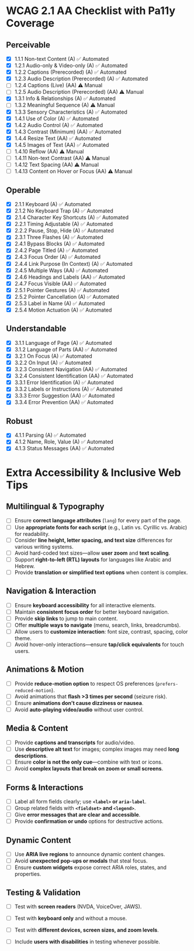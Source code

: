 # WCAG 2.1 AA Checklist with Pa11y Coverage

## Perceivable

- [x] 1.1.1 Non-text Content (A) ✅ Automated
- [x] 1.2.1 Audio-only & Video-only (A) ✅ Automated
- [x] 1.2.2 Captions (Prerecorded) (A) ✅ Automated
- [x] 1.2.3 Audio Description (Prerecorded) (A) ✅ Automated
- [ ] 1.2.4 Captions (Live) (AA) ⚠️ Manual
- [ ] 1.2.5 Audio Description (Prerecorded) (AA) ⚠️ Manual
- [x] 1.3.1 Info & Relationships (A) ✅ Automated
- [ ] 1.3.2 Meaningful Sequence (A) ⚠️ Manual
- [x] 1.3.3 Sensory Characteristics (A) ✅ Automated
- [x] 1.4.1 Use of Color (A) ✅ Automated
- [x] 1.4.2 Audio Control (A) ✅ Automated
- [x] 1.4.3 Contrast (Minimum) (AA) ✅ Automated
- [x] 1.4.4 Resize Text (AA) ✅ Automated
- [x] 1.4.5 Images of Text (AA) ✅ Automated
- [ ] 1.4.10 Reflow (AA) ⚠️ Manual
- [ ] 1.4.11 Non-text Contrast (AA) ⚠️ Manual
- [ ] 1.4.12 Text Spacing (AA) ⚠️ Manual
- [ ] 1.4.13 Content on Hover or Focus (AA) ⚠️ Manual

## Operable

- [x] 2.1.1 Keyboard (A) ✅ Automated
- [x] 2.1.2 No Keyboard Trap (A) ✅ Automated
- [x] 2.1.4 Character Key Shortcuts (A) ✅ Automated
- [x] 2.2.1 Timing Adjustable (A) ✅ Automated
- [x] 2.2.2 Pause, Stop, Hide (A) ✅ Automated
- [x] 2.3.1 Three Flashes (A) ✅ Automated
- [x] 2.4.1 Bypass Blocks (A) ✅ Automated
- [x] 2.4.2 Page Titled (A) ✅ Automated
- [x] 2.4.3 Focus Order (A) ✅ Automated
- [x] 2.4.4 Link Purpose (In Context) (A) ✅ Automated
- [x] 2.4.5 Multiple Ways (AA) ✅ Automated
- [x] 2.4.6 Headings and Labels (AA) ✅ Automated
- [x] 2.4.7 Focus Visible (AA) ✅ Automated
- [x] 2.5.1 Pointer Gestures (A) ✅ Automated
- [x] 2.5.2 Pointer Cancellation (A) ✅ Automated
- [x] 2.5.3 Label in Name (A) ✅ Automated
- [x] 2.5.4 Motion Actuation (A) ✅ Automated

## Understandable

- [x] 3.1.1 Language of Page (A) ✅ Automated
- [x] 3.1.2 Language of Parts (AA) ✅ Automated
- [x] 3.2.1 On Focus (A) ✅ Automated
- [x] 3.2.2 On Input (A) ✅ Automated
- [x] 3.2.3 Consistent Navigation (AA) ✅ Automated
- [x] 3.2.4 Consistent Identification (AA) ✅ Automated
- [x] 3.3.1 Error Identification (A) ✅ Automated
- [x] 3.3.2 Labels or Instructions (A) ✅ Automated
- [x] 3.3.3 Error Suggestion (AA) ✅ Automated
- [x] 3.3.4 Error Prevention (AA) ✅ Automated

## Robust

- [x] 4.1.1 Parsing (A) ✅ Automated
- [x] 4.1.2 Name, Role, Value (A) ✅ Automated
- [x] 4.1.3 Status Messages (AA) ✅ Automated

# Extra Accessibility & Inclusive Web Tips

## Multilingual & Typography

- [ ] Ensure **correct language attributes** (`lang`) for every part of the page.
- [ ] Use **appropriate fonts for each script** (e.g., Latin vs. Cyrillic vs. Arabic) for readability.
- [ ] Consider **line height, letter spacing, and text size** differences for various writing systems.
- [ ] Avoid hard-coded text sizes—allow **user zoom** and **text scaling**.
- [ ] Support **right-to-left (RTL) layouts** for languages like Arabic and Hebrew.
- [ ] Provide **translation or simplified text options** when content is complex.

## Navigation & Interaction

- [ ] Ensure **keyboard accessibility** for all interactive elements.
- [ ] Maintain **consistent focus order** for better keyboard navigation.
- [ ] Provide **skip links** to jump to main content.
- [ ] Offer **multiple ways to navigate** (menu, search, links, breadcrumbs).
- [ ] Allow users to **customize interaction**: font size, contrast, spacing, color theme.
- [ ] Avoid hover-only interactions—ensure **tap/click equivalents** for touch users.

## Animations & Motion

- [ ] Provide **reduce-motion option** to respect OS preferences (`prefers-reduced-motion`).
- [ ] Avoid animations that **flash >3 times per second** (seizure risk).
- [ ] Ensure **animations don’t cause dizziness or nausea**.
- [ ] Avoid **auto-playing video/audio** without user control.

## Media & Content

- [ ] Provide **captions and transcripts** for audio/video.
- [ ] Use **descriptive alt text** for images; complex images may need **long descriptions**.
- [ ] Ensure **color is not the only cue**—combine with text or icons.
- [ ] Avoid **complex layouts that break on zoom or small screens**.

## Forms & Interactions

- [ ] Label all form fields clearly; use **`<label>` or `aria-label`**.
- [ ] Group related fields with **`<fieldset>` and `<legend>`**.
- [ ] Give **error messages that are clear and accessible**.
- [ ] Provide **confirmation or undo** options for destructive actions.

## Dynamic Content

- [ ] Use **ARIA live regions** to announce dynamic content changes.
- [ ] Avoid **unexpected pop-ups or modals** that steal focus.
- [ ] Ensure **custom widgets** expose correct ARIA roles, states, and properties.

## Testing & Validation

- [ ] Test with **screen readers** (NVDA, VoiceOver, JAWS).
- [ ] Test with **keyboard only** and without a mouse.
- [ ] Test with **different devices, screen sizes, and zoom levels**.
- [ ] Include **users with disabilities** in testing whenever possible.









